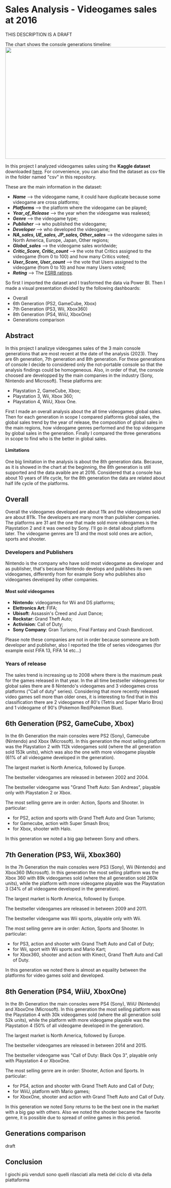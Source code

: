 # Sales Analysis - Videogames sales at 2016

THIS DESCRIPTION IS A DRAFT

The chart shows the console generations timeline:
<img src="https://upload.wikimedia.org/wikipedia/en/timeline/8a26gtbjuhmz225itk732rfwueowp7w.png" width="900" height="350" />


In this project I analyzed videogames sales using the **Kaggle dataset** downloaded [here](https://www.kaggle.com/datasets/rush4ratio/video-game-sales-with-ratings). For convenience, you can also find the dataset as csv file in the folder named "csv" in this repository.

These are the main information in the dataset:
- ***Name*** --> the videogame name, it could have duplicate because some videogame are cross platforms;
- ***Platforms*** --> the platform where the videogame can be played;
- ***Year_of_Release*** --> the year when the videogame was realesed;
- ***Genre*** --> the videogame type;
- ***Publisher*** --> who published the videogame;
- ***Developer*** --> who developed the videogame;
- ***NA_sales, UE_sales, JP_sales, Other_sales*** --> the videogame sales in North America, Europe, Japan, Other regions;
- ***Global_sales*** --> the videogame sales worldwide;
- ***Critic_Score, Critic_count*** --> the vote that Critics assigned to the videogame (from 0 to 100) and how many Critics voted;
- ***User_Score, User_count*** --> the vote that Users assigned to the videogame (from 0 to 10) and how many Users voted;
- ***Rating*** --> The [ESRB ratings](https://www.esrb.org/).

So first I imported the dataset and I trasformed the data via Power BI. Then I made a visual presentation divided by the following dashboards:
- Overall
- 6th Generation (PS2, GameCube, Xbox)
- 7th Generation (PS3, Wii, Xbox360)
- 8th Generation (PS4, WiiU, XboxOne)
- Generations comparison

## Abstract

In this project I analizye videogames sales of the 3 main console generations that are most recent at the date of the analysis (2023). They are 6h generation, 7th generation and 8th generation. For these generations of console I decide to considered only the not-portable console so that the analysis findings could be homogeneous. Also, in order of that, the console choosed are developped by the main companies in the industry (Sony, Nintendo and Microsoft). These platforms are: 
- Playstation 2, GameCube, Xbox;
- Playstation 3, Wii, Xbox 360;
- Playstation 4, WiiU, Xbox One.
  
First I made an overall analysis about the all time videogames global sales. Then for each generation in scope I compared platforms global sales, the global sales trend by the year of release, the composition of global sales in the main regions, how videogame genres performed and the top videogame by global sales in the generation. Finally I compared the three generations in scope to find who is the better in global sales.

#### Limitations
One big limitation in the analysis is about the 8th generation data. Because, as it is showed in the chart at the beginning, the 8th generation is still supported and the data avaible are at 2016. Considered that a console has about 10 years of life cycle, for the 8th generation the data are related about half life cycle of the platforms.

## Overall

Overall the videogames developed are about 11k and the videogames sold are about 811k. The developers are many more than publisher companies. The platforms are 31 ant the one that made sold more videogames is the Playstation 2 and it was owned by Sony. I'll go in detail about platforms later. The videogame genres are 13 and the most sold ones are action, sports and shooter.

### Developers and Publishers
Nintendo is the company who have sold most videogame as developer and as publisher, that's because Nintendo develops and publishes its own videogames, differently from for example Sony who publishes also videogames developed by other companies.
#### Most sold videogames
- **Nintendo**: videogames for Wii and DS platforms;
- **Elettronics Art**: FIFA;
- **Ubisoft**: Assassin's Creed and Just Dance;
- **Rockstar**: Grand Theft Auto;
- **Activision**: Call of Duty;
- **Sony Company**: Gran Turismo, Final Fantasy and Crash Bandicoot.

Please note these companies are not in order because someone are both developer and publisher, also I reported the title of series videogames (for example exist FIFA 13, FIFA 14 etc...)

### Years of release
The sales trend is increasing up to 2008 where there is the maximum peak for the games released in that year.
In the all time bestseller videogames for global sales there are 8 Nintendo's videogames and 3 videogames cross platforms ("Call of duty" series). 
Considering that more recently released video games sell more than older ones, it is interesting to find that in this classification there are 2 videogames of 80's (Tetris and Super Mario Bros) and 1 videogame of 90's (Pokemon Red/Pokemon Blue).

##  6th Generation (PS2, GameCube, Xbox)

In the 6h Generation the main consoles were PS2 (Sony), Gamecube (Nintendo) and Xbox (Microsoft). In this generation the most selling platform was the Playstation 2 with 112k videogames sold (where the all generation sold 153k units), which was also the one with more videogame playable (61% of all videogame developed in the generation).

The largest market is North America, followed by Europe.

The bestseller videogames are released in between 2002 and 2004.

The bestseller videogame was "Grand Theft Auto: San Andreas", playable only with Playstation 2 or Xbox.

The most selling genre are in order: Action, Sports and Shooter. In particular:
- for PS2, action and sports with Grand Theft Auto and Gran Turismo;
- for Gamecube, action with Super Smash Bros;
- for Xbox, shooter with Halo.

In this generation we noted a big gap between Sony and others.

## 7th Generation (PS3, Wii, Xbox360)

In the 7h Generation the main consoles were PS3 (Sony), Wii (Nintendo) and Xbox360 (Microsoft). In this generation the most selling platform was the Xbox 360 with 89k videogames sold (where the all generation sold 260k units), while the platform with more videogame playable was the Playstation 3 (34% of all videogame developed in the generation).

The largest market is North America, followed by Europe.

The bestseller videogames are released in between 2009 and 2011.

The bestseller videogame was Wii sports, playable only with Wii.

The most selling genre are in order: Action, Sports and Shooter. In particular:
- for PS3, action and shooter with Grand Theft Auto and Call of Duty;
- for Wii, sport with Wii sports and Mario Kart;
- for Xbox360, shooter and action with Kinect, Grand Theft Auto and Call of Duty.

In this generation we noted there is almost an equality between the platforms for video games sold and developed.

## 8th Generation (PS4, WiiU, XboxOne)

In the 8h Generation the main consoles were PS4 (Sony), WiiU (Nintendo) and XboxOne (Microsoft). In this generation the most selling platform was the Playstation 4 with 30k videogames sold (where the all generation sold 52k units), while the platform with more videogame playable was the Playstation 4 (50% of all videogame developed in the generation).

The largest market is North America, followed by Europe.

The bestseller videogames are released in between 2014 and 2015.

The bestseller videogame was "Call of Duty: Black Ops 3", playable only with Playstation 4 or XboxOne.

The most selling genre are in order: Shooter, Action and Sports. In particular:
- for PS4, action and shooter with Grand Theft Auto and Call of Duty;
- for WiiU, platform with Mario games;
- for XboxOne, shooter and action with Grand Theft Auto and Call of Duty.

In this generation we noted Sony returns to be the best one in the market with a big gap with others.
Also we noted the shooter became the favorite genre, it is possible due to spread of online games in this period.

## Generations comparison

draft

## Conclusion

I giochi più venduti sono quelli rilasciati alla metà del ciclo di vita della piattaforma
